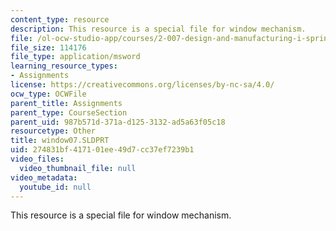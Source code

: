 ```yaml
---
content_type: resource
description: This resource is a special file for window mechanism.
file: /ol-ocw-studio-app/courses/2-007-design-and-manufacturing-i-spring-2009/274831bf417101ee49d7cc37ef7239b1_window07.SLDPRT
file_size: 114176
file_type: application/msword
learning_resource_types:
- Assignments
license: https://creativecommons.org/licenses/by-nc-sa/4.0/
ocw_type: OCWFile
parent_title: Assignments
parent_type: CourseSection
parent_uid: 987b571d-371a-d125-3132-ad5a63f05c18
resourcetype: Other
title: window07.SLDPRT
uid: 274831bf-4171-01ee-49d7-cc37ef7239b1
video_files:
  video_thumbnail_file: null
video_metadata:
  youtube_id: null
---
```

This resource is a special file for window mechanism.